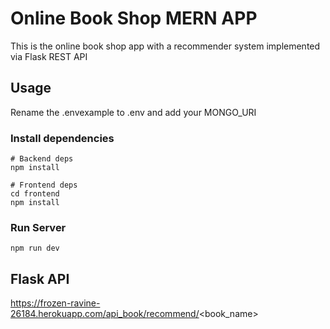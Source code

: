 # Online Book Shop MERN APP

This is the online book shop app with a recommender system implemented via Flask REST API

## Usage

Rename the .envexample to .env and add your MONGO_URI

### Install dependencies

```
# Backend deps
npm install

# Frontend deps
cd frontend
npm install
```

### Run Server

```
npm run dev
```

## Flask API

https://frozen-ravine-26184.herokuapp.com/api_book/recommend/<book_name>